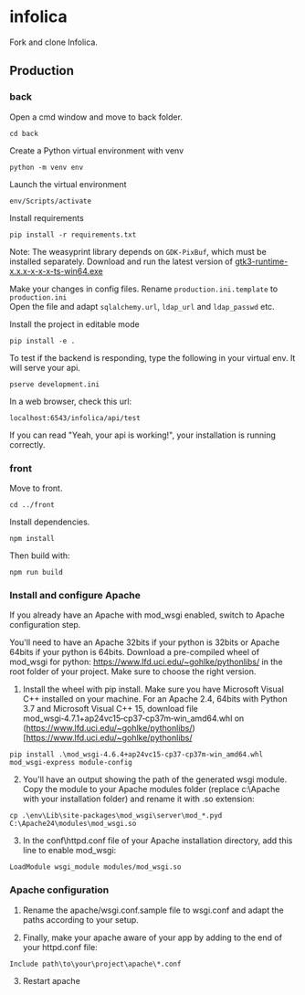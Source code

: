 # infolica
Fork and clone Infolica.  

## Production
### back
Open a cmd window and move to back folder.
```
cd back
```
Create a Python virtual environment with venv 
```
python -m venv env
```
Launch the virtual environment  
```
env/Scripts/activate
```
Install requirements  
```
pip install -r requirements.txt
```
Note: The weasyprint library depends on `GDK-PixBuf`, which must be installed separately.
Download and run the latest version of [gtk3-runtime-x.x.x-x-x-x-ts-win64.exe](https://github.com/tschoonj/GTK-for-Windows-Runtime-Environment-Installer)

Make your changes in config files.
Rename `production.ini.template` to `production.ini`  
Open the file and adapt `sqlalchemy.url`, `ldap_url` and `ldap_passwd` etc.

Install the project in editable mode
```
pip install -e .
```

To test if the backend is responding, type the following in your virtual env. It will serve your api.
```
pserve development.ini
```
In a web browser, check this url:
```
localhost:6543/infolica/api/test
```
If you can read "Yeah, your api is working!", your installation is running correctly.


### front
Move to front.
```
cd ../front
```

Install dependencies.
```
npm install
```

Then build with:
```
npm run build
```


### Install and configure Apache
If you already have an Apache with mod_wsgi enabled, switch to Apache configuration step.

You'll need to have an Apache 32bits if your python is 32bits or Apache 64bits if your python is 64bits. Download a pre-compiled wheel of mod_wsgi for python: https://www.lfd.uci.edu/~gohlke/pythonlibs/ in the root folder of your project. Make sure to choose the right version.

1. Install the wheel with pip install. Make sure you have Microsoft Visual C++ installed on your machine. 
For an Apache 2.4, 64bits with Python 3.7 and Microsoft Visual C++ 15, download file mod_wsgi‑4.7.1+ap24vc15‑cp37‑cp37m‑win_amd64.whl on (https://www.lfd.uci.edu/~gohlke/pythonlibs/)[https://www.lfd.uci.edu/~gohlke/pythonlibs/
```
pip install .\mod_wsgi-4.6.4+ap24vc15-cp37-cp37m-win_amd64.whl
mod_wsgi-express module-config
```
2. You'll have an output showing the path of the generated wsgi module. Copy the module to your Apache modules folder (replace c:\Apache with your installation folder) and rename it with .so extension:

```
cp .\env\Lib\site-packages\mod_wsgi\server\mod_*.pyd C:\Apache24\modules\mod_wsgi.so
```

3. In the conf\httpd.conf file of your Apache installation directory, add this line to enable mod_wsgi:
```
LoadModule wsgi_module modules/mod_wsgi.so
```

### Apache configuration

1. Rename the apache/wsgi.conf.sample file to wsgi.conf and adapt the paths according to your setup.

2. Finally, make your apache aware of your app by adding to the end of your httpd.conf file:
```
Include path\to\your\project\apache\*.conf
```
3. Restart apache




